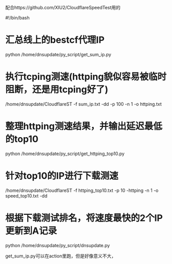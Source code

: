 配合https://github.com/XIU2/CloudflareSpeedTest用的

#!/bin/bash
# 汇总线上的bestcf代理IP
python /home/dnsupdate/py_script/get_sum_ip.py
# 执行tcping测速(httping貌似容易被临时阻断，还是用tcping好了)
/home/dnsupdate/CloudflareST -f sum_ip.txt -dd -p 100 -n 1 -o httping.txt
# 整理httping测速结果，并输出延迟最低的top10
python /home/dnsupdate/py_script/get_httping_top10.py
# 针对top10的IP进行下载测速
/home/dnsupdate/CloudflareST -f httping_top10.txt -p 10 -httping -n 1 -o speed_top10.txt -dd
# 根据下载测试排名，将速度最快的2个IP更新到A记录
python /home/dnsupdate/py_script/dnsupdate.py

get_sum_ip.py可以在action里跑，但是好像意义不大，
